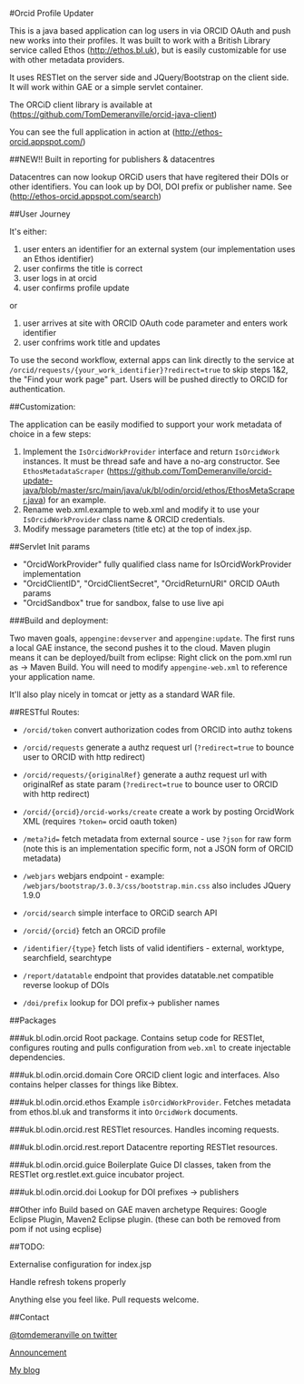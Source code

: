 #Orcid Profile Updater

This is a java based application can log users in via ORCID OAuth and push new works into their profiles.  It was built to work with a British Library service called Ethos (http://ethos.bl.uk), but is easily customizable for use with other metadata providers.  

It uses RESTlet on the server side and JQuery/Bootstrap on the client side.  It will work within GAE or a simple servlet container.

The ORCiD client library is available at (https://github.com/TomDemeranville/orcid-java-client)

You can see the full application in action at (http://ethos-orcid.appspot.com/)

##NEW!! Built in reporting for publishers & datacentres

Datacentres can now lookup ORCiD users that have regitered their DOIs or other identifiers.  You can look up by DOI, DOI prefix or publisher name.  See (http://ethos-orcid.appspot.com/search)

##User Journey

It's either:

1. user enters an identifier for an external system (our implementation uses an Ethos identifier)
2. user confirms the title is correct
3. user logs in at orcid
4. user confirms profile update

or

1. user arrives at site with ORCID OAuth code parameter and enters work identifier
2. user confrims work title and updates

To use the second workflow, external apps can link directly to the service at `/orcid/requests/{your_work_identifier}?redirect=true` to skip steps 1&2, the "Find your work page" part.  Users will be pushed directly to ORCID for authentication.

##Customization:

The application can be easily modified to support your work metadata of choice in a few steps:

1. Implement the `IsOrcidWorkProvider` interface and return `IsOrcidWork` instances.  It must be thread safe and have a no-arg constructor.  See `EthosMetadataScraper` (https://github.com/TomDemeranville/orcid-update-java/blob/master/src/main/java/uk/bl/odin/orcid/ethos/EthosMetaScraper.java) for an example.
2. Rename web.xml.example to web.xml and modify it to use your `IsOrcidWorkProvider` class name & ORCID credentials.
3. Modify message parameters (title etc) at the top of index.jsp. 

##Servlet Init params

* "OrcidWorkProvider" fully qualified class name for IsOrcidWorkProvider implementation
* "OrcidClientID", "OrcidClientSecret", "OrcidReturnURI" ORCID OAuth params
* "OrcidSandbox" true for sandbox, false to use live api

###Build and deployment:

Two maven goals, `appengine:devserver` and `appengine:update`.  The first runs a local GAE instance, the second pushes it to the cloud.  Maven plugin means it can be deployed/built from eclipse: Right click on the pom.xml run as -> Maven Build.  You will need to modify `appengine-web.xml` to reference your application name.  

It'll also play nicely in tomcat or jetty as a standard WAR file.

##RESTful Routes:
	
* `/orcid/token` convert authorization codes from ORCID into authz tokens
* `/orcid/requests` generate a authz request url (`?redirect=true` to bounce user to ORCID with http redirect)
* `/orcid/requests/{originalRef}` generate a authz request url with originalRef as state param (`?redirect=true` to bounce user to ORCID with http redirect)
* `/orcid/{orcid}/orcid-works/create` create a work by posting OrcidWork XML (requires `?token=` orcid oauth token) 
* `/meta?id=` fetch metadata from external source - use `?json` for raw form (note this is an implementation specific form, not a JSON form of ORCID metadata)
* `/webjars` webjars endpoint - example: `/webjars/bootstrap/3.0.3/css/bootstrap.min.css` also includes JQuery 1.9.0

* `/orcid/search` simple interface to ORCiD search API
* `/orcid/{orcid}` fetch an ORCiD profile
* `/identifier/{type}` fetch lists of valid identifiers - external, worktype, searchfield, searchtype 

* `/report/datatable` endpoint that provides datatable.net compatible reverse lookup of DOIs
* `/doi/prefix` lookup for DOI prefix-> publisher names

##Packages

###uk.bl.odin.orcid
Root package.  Contains setup code for RESTlet, configures routing and pulls configuration from `web.xml` to create injectable dependencies.

###uk.bl.odin.orcid.domain
Core ORCID client logic and interfaces.  Also contains helper classes for things like Bibtex.

###uk.bl.odin.orcid.ethos
Example `isOrcidWorkProvider`.  Fetches metadata from ethos.bl.uk and transforms it into `OrcidWork` documents.

###uk.bl.odin.orcid.rest
RESTlet resources.  Handles incoming requests.

###uk.bl.odin.orcid.rest.report
Datacentre reporting RESTlet resources.  

###uk.bl.odin.orcid.guice
Boilerplate Guice DI classes, taken from the RESTlet org.restlet.ext.guice incubator project.

###uk.bl.odin.orcid.doi
Lookup for DOI prefixes -> publishers

##Other info
Build based on GAE maven archetype
Requires: Google Eclipse Plugin, Maven2 Eclipse plugin. (these can both be removed from pom if not using ecplise)

##TODO:

Externalise configuration for index.jsp

Handle refresh tokens properly

Anything else you feel like.  Pull requests welcome.

##Contact

[@tomdemeranville on twitter](https://twitter.com/tomdemeranville)

[Announcement](http://demeranville.com/orcid-open-source-java-client/)

[My blog](http://demeranville.com)